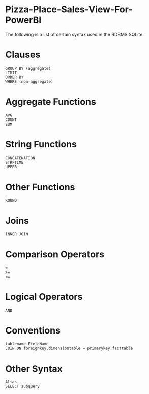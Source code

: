 # Pizza-Place-Sales-View-For-PowerBI

The following is a list of certain syntax used in the RDBMS SQLite. 

# Clauses 
    GROUP BY (aggregate)
    LIMIT
    ORDER BY
    WHERE (non-aggregate)
# Aggregate Functions
    AVG
    COUNT
    SUM
# String Functions
    CONCATENATION
    STRFTIME
    UPPER
# Other Functions
    ROUND
# Joins
    INNER JOIN
# Comparison Operators
    =
    >=
    <=
# Logical Operators
    AND
# Conventions
    tablename.FieldName
    JOIN ON foreignkey.dimensiontable = primarykey.facttable   
# Other Syntax
    Alias
    SELECT subquery
